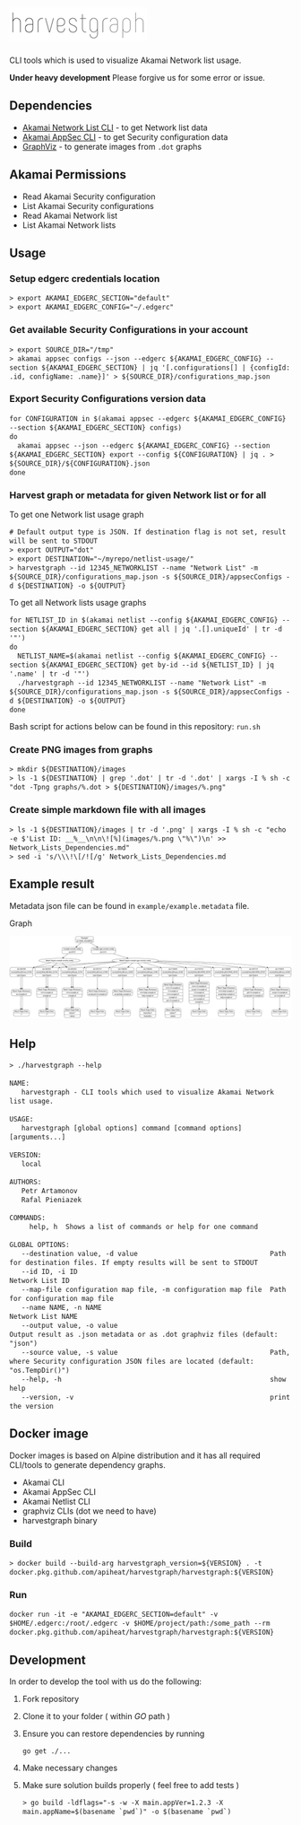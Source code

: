 
# ![harvestGraph](images/harvestgraph_logo.png "harvestGraph")

CLI tools which is used to visualize Akamai Network list usage.

__Under heavy development__
Please forgive us for some error or issue.

## Dependencies

* [Akamai Network List CLI](https://github.com/apiheat/akamai-cli-netlist) - to get Network list data
* [Akamai AppSec CLI](https://github.com/akamai/cli-appsec) - to get Security configuration data
* [GraphViz](https://www.graphviz.org/download/) - to generate images from `.dot` graphs

## Akamai Permissions

* Read Akamai Security configuration
* List Akamai Security configurations
* Read Akamai Network list
* List Akamai Network lists

## Usage

### Setup edgerc credentials location

```shell
> export AKAMAI_EDGERC_SECTION="default"
> export AKAMAI_EDGERC_CONFIG="~/.edgerc"
```

### Get available Security Configurations in your account

```shell
> export SOURCE_DIR="/tmp"
> akamai appsec configs --json --edgerc ${AKAMAI_EDGERC_CONFIG} --section ${AKAMAI_EDGERC_SECTION} | jq '[.configurations[] | {configId: .id, configName: .name}]' > ${SOURCE_DIR}/configurations_map.json
```

### Export Security Configurations version data

```shell
for CONFIGURATION in $(akamai appsec --edgerc ${AKAMAI_EDGERC_CONFIG} --section ${AKAMAI_EDGERC_SECTION} configs)
do
  akamai appsec --json --edgerc ${AKAMAI_EDGERC_CONFIG} --section ${AKAMAI_EDGERC_SECTION} export --config ${CONFIGURATION} | jq . > ${SOURCE_DIR}/${CONFIGURATION}.json
done
```

### Harvest graph or metadata for given Network list or for all

To get one Network list usage graph

```shell
# Default output type is JSON. If destination flag is not set, result will be sent to STDOUT
> export OUTPUT="dot"
> export DESTINATION="~/myrepo/netlist-usage/"
> harvestgraph --id 12345_NETWORKLIST --name "Network List" -m ${SOURCE_DIR}/configurations_map.json -s ${SOURCE_DIR}/appsecConfigs -d ${DESTINATION} -o ${OUTPUT}
```

To get all Network lists usage graphs

```shell
for NETLIST_ID in $(akamai netlist --config ${AKAMAI_EDGERC_CONFIG} --section ${AKAMAI_EDGERC_SECTION} get all | jq '.[].uniqueId' | tr -d '"')
do
  NETLIST_NAME=$(akamai netlist --config ${AKAMAI_EDGERC_CONFIG} --section ${AKAMAI_EDGERC_SECTION} get by-id --id ${NETLIST_ID} | jq '.name' | tr -d '"')
  ./harvestgraph --id 12345_NETWORKLIST --name "Network List" -m ${SOURCE_DIR}/configurations_map.json -s ${SOURCE_DIR}/appsecConfigs -d ${DESTINATION} -o ${OUTPUT}
done
```

Bash script for actions below can be found in this repository: `run.sh`

### Create PNG images from graphs

```shell
> mkdir ${DESTINATION}/images
> ls -1 ${DESTINATION} | grep '.dot' | tr -d '.dot' | xargs -I % sh -c "dot -Tpng graphs/%.dot > ${DESTINATION}/images/%.png"
```

### Create simple markdown file with all images

```shell
> ls -1 ${DESTINATION}/images | tr -d '.png' | xargs -I % sh -c "echo -e $'List ID: __%__\n\n\![%](images/%.png \"%\")\n' >> Network_Lists_Dependencies.md"
> sed -i 's/\\\!\[/![/g' Network_Lists_Dependencies.md
```

## Example result

Metadata json file can be found in `example/example.metadata` file.

Graph

![33000_EXAMPLE](example/graphviz.png "33000_EXAMPLE")

## Help

```shell
> ./harvestgraph --help

NAME:
   harvestgraph - CLI tools which used to visualize Akamai Network list usage.

USAGE:
   harvestgraph [global options] command [command options] [arguments...]

VERSION:
   local

AUTHORS:
   Petr Artamonov
   Rafal Pieniazek

COMMANDS:
     help, h  Shows a list of commands or help for one command

GLOBAL OPTIONS:
   --destination value, -d value                                 Path for destination files. If empty results will be sent to STDOUT
   --id ID, -i ID                                                Network List ID
   --map-file configuration map file, -m configuration map file  Path for configuration map file
   --name NAME, -n NAME                                          Network List NAME
   --output value, -o value                                      Output result as .json metadata or as .dot graphviz files (default: "json")
   --source value, -s value                                      Path, where Security configuration JSON files are located (default: "os.TempDir()")
   --help, -h                                                    show help
   --version, -v                                                 print the version
```

## Docker image

Docker images is based on Alpine distribution and it has all required CLI/tools to generate dependency graphs.

* Akamai CLI
* Akamai AppSec CLI
* Akamai Netlist CLI
* graphviz CLIs (dot we need to have)
* harvestgraph binary

### Build

```shell
> docker build --build-arg harvestgraph_version=${VERSION} . -t docker.pkg.github.com/apiheat/harvestgraph/harvestgraph:${VERSION}
```

### Run

```shell
docker run -it -e "AKAMAI_EDGERC_SECTION=default" -v $HOME/.edgerc:/root/.edgerc -v $HOME/project/path:/some_path --rm docker.pkg.github.com/apiheat/harvestgraph/harvestgraph:${VERSION}
```

## Development

In order to develop the tool with us do the following:

1. Fork repository
1. Clone it to your folder ( within *GO* path )
1. Ensure you can restore dependencies by running

   ```shell
   go get ./...
   ```

1. Make necessary changes
1. Make sure solution builds properly ( feel free to add tests )

   ```shell
   > go build -ldflags="-s -w -X main.appVer=1.2.3 -X main.appName=$(basename `pwd`)" -o $(basename `pwd`)
   ```
